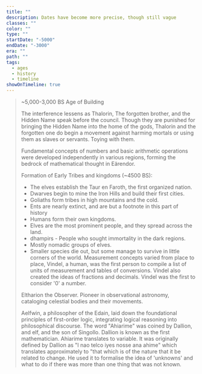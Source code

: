 ```yaml
---
title: ""
description: Dates have become more precise, though still vague
classes: ""
color: ""
type: ""
startDate: "-5000"
endDate: "-3000"
era: ""
path: ""
tags:
  - ages
  - history
  - timeline
showOnTimeline: true
---
```


> ~5,000-3,000 BS Age of Building
> 
> The interference lessens as Thalorin, The forgotten brother, and the Hidden Name speak before the council. Though they are punished for bringing the Hidden Name into the home of the gods, Thalorin and the forgotten one do begin a movement against harming mortals or using them as slaves or servants. Toying with them.
> 
> Fundamental concepts of numbers and basic arithmetic operations were developed independently in various regions, forming the bedrock of mathematical thought in Eärendor.
> 
> Formation of Early Tribes and kingdoms (~4500 BS):
>   - The elves establish the Taur en Faroth, the first organized nation. 
>   - Dwarves begin to mine the Iron Hills and build their first cities.
>   - Goliaths form tribes in high mountains and the cold.
>   - Ents are nearly extinct, and are but a footnote in this part of history
>   - Humans form their own kingdoms.
>   - Elves are the most prominent people, and they spread across the land.
>   - dhampirs - People who sought immortality in the dark regions.
>   - Mostly nomadic groups of elves.
>   - Smaller species die out, but some manage to survive in little corners of the world.
> Measurement concepts varied from place to place, Vindel, a human, was the first person to compile a list of units of measurement and tables of conversions. Vindel also created the ideas of fractions and decimals. Vindel was the first to consider '0' a number.
> 
> Eltharion the Observer. Pioneer in observational astronomy, cataloging celestial bodies and their movements.
> 
> Aelfwin, a philosopher of the Edain, laid down the foundational principles of first-order logic, integrating logical reasoning into philosophical discourse.
> The word "Ahiarime" was coined by Dallion, and elf, and the son of Singollo. Dallion is known as the first mathematician. Ahiarime translates to variable. It was originally defined by Dallion as "I nao telco iyes nosse ana ahime" which translates approximately to "that which is of the nature that it be related to change. He used it to formalise the idea of 'unknowns' and what to do if there was more than one thing that was not known.
> 
